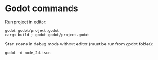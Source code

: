

# Godot commands

Run project in editor:

```
godot godot/project.godot
cargo build ; godot godot/project.godot
```

Start scene in debug mode without editor (must be run from godot folder):

```
godot -d node_2d.tscn
```

